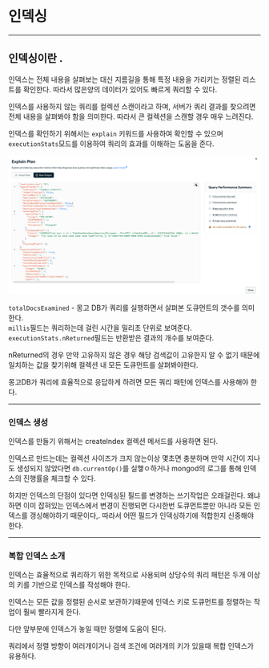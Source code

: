 # 인덱싱 

---

## 인덱싱이란 .

인덱스는 전체 내용을 살펴보는 대신 지름길을 통해 특정 내용을 가리키는 정렬된 리스트를 확인한다. 따라서 많은양의
데이터가 있어도 빠르게 쿼리할 수 있다.

인덱스를 사용하지 않는 쿼리를 컬렉션 스캔이라고 하며, 서버가 쿼리 결과를 찾으려면 전체 내용을 살펴봐야 함을 의미한다.
따라서 큰 컬렉션을 스캔할 경우 매우 느려진다.

인덱스를 확인하기 위해서는 `explain` 키워드를 사용하여 확인할 수 있으며 `executionStats`모드를 이용하여 쿼리의 효과를
이해하는 도움을 준다.


![img.png](img.png)

`totalDocsExamined` - 몽고 DB가 쿼리를 실행하면서 살펴본 도큐먼트의 갯수를 의미한다.<br>
`millis`필드는 쿼리하는데 걸린 시간을 밀리초 단위로 보여준다.<br>
`executionStats.nReturned`필드는 반환받은 결과의 개수를 보여준다.

nReturned의 경우 만약 고유하지 않은 경우 해당 검색값이 고유한지 알 수 없기 때문에 일치하는 값을
찾기위해 컬렉션 내 모든 도큐먼트를 살펴봐야한다.

몽고DB가 쿼리에 효율적으로 응답하게 하려면 모든 쿼리 패턴에 인덱스를 사용해야 한다.

---


### 인덱스 생성 

인덱스를 만들기 위해서는 createIndex 컬렉션 메서드를 사용하면 된다.

인덱스르 만드는데는 컬렉션 사이즈가 크지 않는이상 몇초면 충분하며 만약 시간이 지나도 생성되지 않았다면 
`db.currentOp()`를 실햏ㅇ하거나 mongod의 로그를 통해 인덱스의 진행률을 체크할 수 있다.

하지만 인덱스의 단점이 있다면 인덱싱된 필드를 변경하는 쓰기작업은 오래걸린다. 왜냐하면 이미 잡혀있는 인덱스에서
변경이 진행되면 다시한번 도큐먼트뿐만 아니라 모든 인덱스를 갱싱해야하기 때문이다,. 따라서 어떤 필드가
인덱싱하기에 적합한지 신중해야 한다.

---

### 복합 인덱스 소개 

인덱스는 효율적으로 쿼리하기 위한 목적으로 사용되며 상당수의 쿼리 패턴은 두개 이상의 키를 기반으로 인덱스를 작성해야 한다.

인덱스는 모든 값을 정렬된 순서로 보관하기때문에 인덱스 키로 도큐먼트를 정렬하는 작업이 훨씨 빨라지게 한다.

다만 앞부분에 인덱스가 놓일 때만 정렬에 도움이 된다. 

쿼리에서 정렬 방향이 여러개이거나 검색 조건에 여러개의 키가 있을때 복합 인덱스가 유용하다. 
